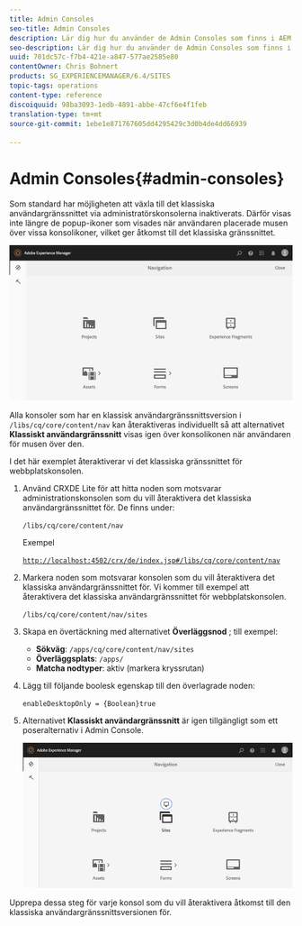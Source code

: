 ```yaml
---
title: Admin Consoles
seo-title: Admin Consoles
description: Lär dig hur du använder de Admin Consoles som finns i AEM.
seo-description: Lär dig hur du använder de Admin Consoles som finns i AEM.
uuid: 701dc57c-f7b4-421e-a847-577ae2585e80
contentOwner: Chris Bohnert
products: SG_EXPERIENCEMANAGER/6.4/SITES
topic-tags: operations
content-type: reference
discoiquuid: 98ba3093-1edb-4891-abbe-47cf6e4f1feb
translation-type: tm+mt
source-git-commit: 1ebe1e871767605dd4295429c3d0b4de4dd66939

---
```



# Admin Consoles{#admin-consoles}

Som standard har möjligheten att växla till det klassiska användargränssnittet via administratörskonsolerna inaktiverats. Därför visas inte längre de popup-ikoner som visades när användaren placerade musen över vissa konsolikoner, vilket ger åtkomst till det klassiska gränssnittet.

![screen_shot_2018-03-23at11956](assets/screen_shot_2018-03-23at111956.png)

Alla konsoler som har en klassisk användargränssnittsversion i `/libs/cq/core/content/nav` kan återaktiveras individuellt så att alternativet **Klassiskt användargränssnitt** visas igen över konsolikonen när användaren för musen över den.

I det här exemplet återaktiverar vi det klassiska gränssnittet för webbplatskonsolen.

1. Använd CRXDE Lite för att hitta noden som motsvarar administrationskonsolen som du vill återaktivera det klassiska användargränssnittet för. De finns under:

   `/libs/cq/core/content/nav`

   Exempel

   [ `http://localhost:4502/crx/de/index.jsp#/libs/cq/core/content/nav`](http://localhost:4502/crx/de/index.jsp#/libs/cq/core/content/nav)

1. Markera noden som motsvarar konsolen som du vill återaktivera det klassiska användargränssnittet för. Vi kommer till exempel att återaktivera det klassiska användargränssnittet för webbplatskonsolen.

   `/libs/cq/core/content/nav/sites`

1. Skapa en övertäckning med alternativet **Överläggsnod** ; till exempel:

   * **Sökväg**: `/apps/cq/core/content/nav/sites`
   * **Överläggsplats**: `/apps/`
   * **Matcha nodtyper**: aktiv (markera kryssrutan)

1. Lägg till följande boolesk egenskap till den överlagrade noden:

   `enableDesktopOnly = {Boolean}true`

1. Alternativet **Klassiskt användargränssnitt** är igen tillgängligt som ett poseralternativ i Admin Console.

   ![screen_shot_2018-03-23at11924](assets/screen_shot_2018-03-23at111924.png)

Upprepa dessa steg för varje konsol som du vill återaktivera åtkomst till den klassiska användargränssnittsversionen för.
